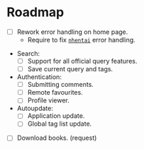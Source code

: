 # Roadmap 

- [ ] Rework error handling on home page.
    - Require to fix [`nhentai`](https://github.com/Zekfad/nhentai_dart) error handling.
- Search:
    - [ ] Support for all official query features.
    - [ ] Save current query and tags.
- Authentication:
    - [ ] Submitting comments.
    - [ ] Remote favourites.
    - [ ] Profile viewer. 
- Autoupdate:
    - [ ] Application update.
    - [ ] Global tag list update.
- [ ] Download books. (request)
